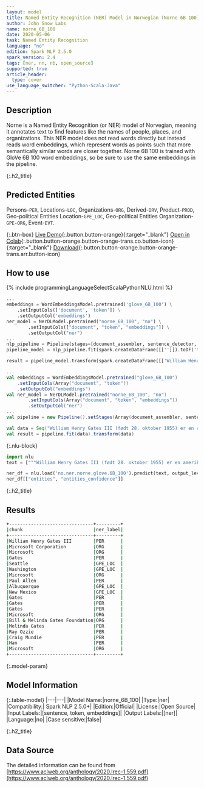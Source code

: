 ```yaml
---
layout: model
title: Named Entity Recognition (NER) Model in Norwegian (Norne 6B 100)
author: John Snow Labs
name: norne_6B_100
date: 2020-05-06
task: Named Entity Recognition
language: "no"
edition: Spark NLP 2.5.0
spark_version: 2.4
tags: [ner, nn, nb, open_source]
supported: true
article_header:
  type: cover
use_language_switcher: "Python-Scala-Java"
---
```


## Description
Norne is a Named Entity Recognition (or NER) model of Norvegian, meaning it annotates text to find features like the names of people, places, and organizations. This NER model does not read words directly but instead reads word embeddings, which represent words as points such that more semantically similar words are closer together. Norne 6B 100 is trained with GloVe 6B 100 word embeddings, so be sure to use the same embeddings in the pipeline.

{:.h2_title}
## Predicted Entities 
Persons-`PER`, Locations-`LOC`, Organizations-`ORG`, Derived-`DRV`, Product-`PROD`, Geo-political Entities Location-`GPE_LOC`, Geo-political Entities Organization-`GPE-ORG`, Event-`EVT`.


{:.btn-box}
[Live Demo](https://demo.johnsnowlabs.com/public/NER_NO/){:.button.button-orange}{:target="_blank"}
[Open in Colab](https://colab.research.google.com/github/JohnSnowLabs/spark-nlp-workshop/blob/master/tutorials/streamlit_notebooks/NER_NO.ipynb){:.button.button-orange.button-orange-trans.co.button-icon}{:target="_blank"}
[Download](https://s3.amazonaws.com/auxdata.johnsnowlabs.com/public/models/norne_6B_300_no_2.5.0_2.4_1588781290264.zip){:.button.button-orange.button-orange-trans.arr.button-icon}

## How to use 

<div class="tabs-box" markdown="1">

{% include programmingLanguageSelectScalaPythonNLU.html %}

```python
...
embeddings = WordEmbeddingsModel.pretrained('glove_6B_100') \
    .setInputCols(['document', 'token']) \
    .setOutputCol('embeddings')
ner_model = NerDLModel.pretrained("norne_6B_100", "no") \
        .setInputCols(["document", "token", "embeddings"]) \
        .setOutputCol("ner")
...        
nlp_pipeline = Pipeline(stages=[document_assembler, sentence_detector, tokenizer, embeddings, ner_model, ner_converter])
pipeline_model = nlp_pipeline.fit(spark.createDataFrame([['']]).toDF('text'))

result = pipeline_model.transform(spark.createDataFrame([['William Henry Gates III (født 28. oktober 1955) er en amerikansk forretningsmagnat, programvareutvikler, investor og filantrop. Han er mest kjent som medgründer av Microsoft Corporation. I løpet av sin karriere hos Microsoft hadde Gates stillingene som styreleder, administrerende direktør (CEO), president og sjef programvarearkitekt, samtidig som han var den største individuelle aksjonæren fram til mai 2014. Han er en av de mest kjente gründere og pionerene i mikrodatarevolusjon på 1970- og 1980-tallet. Han er født og oppvokst i Seattle, Washington, og grunnla Microsoft sammen med barndomsvennen Paul Allen i 1975, i Albuquerque, New Mexico; det fortsatte å bli verdens største programvare for datamaskinprogramvare. Gates ledet selskapet som styreleder og administrerende direktør til han gikk av som konsernsjef i januar 2000, men han forble styreleder og ble sjef for programvarearkitekt. I løpet av slutten av 1990-tallet hadde Gates blitt kritisert for sin forretningstaktikk, som har blitt ansett som konkurransedyktig. Denne uttalelsen er opprettholdt av en rekke dommer. I juni 2006 kunngjorde Gates at han skulle gå over til en deltidsrolle hos Microsoft og på heltid ved Bill & Melinda Gates Foundation, den private veldedige stiftelsen som han og kona, Melinda Gates, opprettet i 2000. [ 9] Han overførte gradvis arbeidsoppgavene sine til Ray Ozzie og Craig Mundie. Han trakk seg som styreleder for Microsoft i februar 2014 og tiltrådte et nytt verv som teknologirådgiver for å støtte den nyutnevnte administrerende direktøren Satya Nadella.']], ["text"]))
```

```scala
...
val embeddings = WordEmbeddingsModel.pretrained("glove_6B_100")
    .setInputCols(Array("document", "token"))
    .setOutputCol("embeddings")
val ner_model = NerDLModel.pretrained("norne_6B_100", "no")
        .setInputCols(Array("document", "token", "embeddings"))
        .setOutputCol("ner")
...
val pipeline = new Pipeline().setStages(Array(document_assembler, sentence_detector, tokenizer, embeddings, ner_model, ner_converter))

val data = Seq("William Henry Gates III (født 28. oktober 1955) er en amerikansk forretningsmagnat, programvareutvikler, investor og filantrop. Han er mest kjent som medgründer av Microsoft Corporation. I løpet av sin karriere hos Microsoft hadde Gates stillingene som styreleder, administrerende direktør (CEO), president og sjef programvarearkitekt, samtidig som han var den største individuelle aksjonæren fram til mai 2014. Han er en av de mest kjente gründere og pionerene i mikrodatarevolusjon på 1970- og 1980-tallet. Han er født og oppvokst i Seattle, Washington, og grunnla Microsoft sammen med barndomsvennen Paul Allen i 1975, i Albuquerque, New Mexico; det fortsatte å bli verdens største programvare for datamaskinprogramvare. Gates ledet selskapet som styreleder og administrerende direktør til han gikk av som konsernsjef i januar 2000, men han forble styreleder og ble sjef for programvarearkitekt. I løpet av slutten av 1990-tallet hadde Gates blitt kritisert for sin forretningstaktikk, som har blitt ansett som konkurransedyktig. Denne uttalelsen er opprettholdt av en rekke dommer. I juni 2006 kunngjorde Gates at han skulle gå over til en deltidsrolle hos Microsoft og på heltid ved Bill & Melinda Gates Foundation, den private veldedige stiftelsen som han og kona, Melinda Gates, opprettet i 2000. [ 9] Han overførte gradvis arbeidsoppgavene sine til Ray Ozzie og Craig Mundie. Han trakk seg som styreleder for Microsoft i februar 2014 og tiltrådte et nytt verv som teknologirådgiver for å støtte den nyutnevnte administrerende direktøren Satya Nadella.").toDF("text")
val result = pipeline.fit(data).transform(data)
```

{:.nlu-block}
```python
import nlu
text = ["""William Henry Gates III (født 28. oktober 1955) er en amerikansk forretningsmagnat, programvareutvikler, investor og filantrop. Han er mest kjent som medgründer av Microsoft Corporation. I løpet av sin karriere hos Microsoft hadde Gates stillingene som styreleder, administrerende direktør (CEO), president og sjef programvarearkitekt, samtidig som han var den største individuelle aksjonæren fram til mai 2014. Han er en av de mest kjente gründere og pionerene i mikrodatarevolusjon på 1970- og 1980-tallet. Han er født og oppvokst i Seattle, Washington, og grunnla Microsoft sammen med barndomsvennen Paul Allen i 1975, i Albuquerque, New Mexico; det fortsatte å bli verdens største programvare for datamaskinprogramvare. Gates ledet selskapet som styreleder og administrerende direktør til han gikk av som konsernsjef i januar 2000, men han forble styreleder og ble sjef for programvarearkitekt. I løpet av slutten av 1990-tallet hadde Gates blitt kritisert for sin forretningstaktikk, som har blitt ansett som konkurransedyktig. Denne uttalelsen er opprettholdt av en rekke dommer. I juni 2006 kunngjorde Gates at han skulle gå over til en deltidsrolle hos Microsoft og på heltid ved Bill & Melinda Gates Foundation, den private veldedige stiftelsen som han og kona, Melinda Gates, opprettet i 2000. Han overførte gradvis arbeidsoppgavene sine til Ray Ozzie og Craig Mundie. Han trakk seg som styreleder for Microsoft i februar 2014 og tiltrådte et nytt verv som teknologirådgiver for å støtte den nyutnevnte administrerende direktøren Satya Nadella."""]

ner_df = nlu.load('no.ner.norne.glove.6B_100').predict(text, output_level = "chunk")
ner_df[["entities", "entities_confidence"]]
```
</div>

{:.h2_title}
## Results

```bash
+-------------------------------+---------+
|chunk                          |ner_label|
+-------------------------------+---------+
|William Henry Gates III        |PER      |
|Microsoft Corporation          |ORG      |
|Microsoft                      |ORG      |
|Gates                          |PER      |
|Seattle                        |GPE_LOC  |
|Washington                     |GPE_LOC  |
|Microsoft                      |ORG      |
|Paul Allen                     |PER      |
|Albuquerque                    |GPE_LOC  |
|New Mexico                     |GPE_LOC  |
|Gates                          |PER      |
|Gates                          |PER      |
|Gates                          |PER      |
|Microsoft                      |ORG      |
|Bill & Melinda Gates Foundation|ORG      |
|Melinda Gates                  |PER      |
|Ray Ozzie                      |PER      |
|Craig Mundie                   |PER      |
|Han                            |PER      |
|Microsoft                      |ORG      |
+-------------------------------+---------+
```

{:.model-param}
## Model Information

{:.table-model}
|---|---|
|Model Name:|norne_6B_100|
|Type:|ner|
|Compatibility:| Spark NLP 2.5.0+|
|Edition:|Official|
|License:|Open Source|
|Input Labels:|[sentence, token, embeddings]|
|Output Labels:|[ner]|
|Language:|no|
|Case sensitive:|false|

{:.h2_title}
## Data Source
The detailed information can be found from [https://www.aclweb.org/anthology/2020.lrec-1.559.pdf](https://www.aclweb.org/anthology/2020.lrec-1.559.pdf)